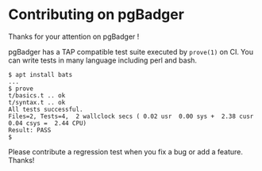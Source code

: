 # Contributing on pgBadger

Thanks for your attention on pgBadger !

pgBadger has a TAP compatible test suite executed by `prove(1)` on CI. You can
write tests in many language including perl and bash.

    $ apt install bats
    ...
    $ prove
    t/basics.t .. ok 
    t/syntax.t .. ok 
    All tests successful.
    Files=2, Tests=4,  2 wallclock secs ( 0.02 usr  0.00 sys +  2.38 cusr  0.04 csys =  2.44 CPU)
    Result: PASS
    $

Please contribute a regression test when you fix a bug or add a feature. Thanks!
